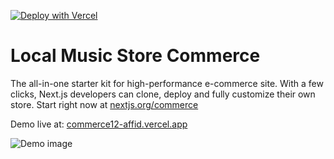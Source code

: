 [![Deploy with Vercel](https://user-images.githubusercontent.com/47119594/158075044-9b264ab2-ff74-4f1f-9041-f64ce448a272.svg)](https://vercel.com/new/clone?demo-description=Music%20Store%20Kit%20Starter&demo-image=https%3A%2F%2Fuser-images.githubusercontent.com%2F47119594%2F158075114-9bc2a516-1bc5-455d-b616-8d1ff78482bb.png&demo-title=Local%20Music%20Store&demo-url=https%3A%2F%2Fcommerce12-affid.vercel.app&integration-ids=oac_MuWZiE4jtmQ2ejZQaQ7ncuDT,oac_9HSKtXld74NG0srzdxSiBGty&project-name=commerce&repository-name=commerce&s=https%3A%2F%2Fgithub.com%2FAffid%2Fcommerce12&skippable-integrations=1&root-directory=site&build-command=cd%20..%20%26%26%20yarn%20build)

# Local Music Store Commerce

The all-in-one starter kit for high-performance e-commerce site. With a few clicks, Next.js developers can clone, deploy and fully customize their own store.
Start right now at [nextjs.org/commerce](https://nextjs.org/commerce)

Demo live at: [commerce12-affid.vercel.app](https://commerce12-affid.vercel.app/)

![Demo image](https://user-images.githubusercontent.com/47119594/158075114-9bc2a516-1bc5-455d-b616-8d1ff78482bb.png)

